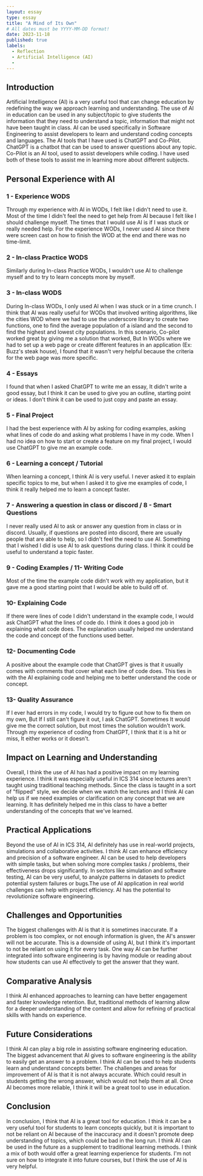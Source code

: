 ```yaml
---
layout: essay
type: essay
title: "A Mind of Its Own"
# All dates must be YYYY-MM-DD format!
date: 2023-11-18
published: true
labels:
  - Reflection
  - Artificial Intelligence (AI)
  - 
---
```


## Introduction

Artificial Intelligence (AI) is a very useful tool that can change education by redefining the way we approach learning and understanding. The use of AI in education can be used in any subject/topic to give students the information that they need to understand a topic, information that might not have been taught in class. AI can be used specifically in Software Engineering to assist developers to learn and understand coding concepts and languages. The AI tools that I have used is ChatGPT and Co-Pilot. ChatGPT is a chatbot that can be used to answer questions about any topic. Co-Pilot is an AI tool, used to assist developers while coding. I have used both of these tools to assist me in learning more about different subjects. 

## Personal Experience with AI

### 1 - Experience WODS 
Through my experience with AI in WODs, I felt like I didn't need to use it. Most of the time I didn't feel the need to get help from AI because I felt like I should challenge myself. The times that I would use AI is if I was stuck or really needed help. For the experience WODs, I never used AI since there were screen cast on how to finish the WOD at the end and there was no time-limit. 

### 2 - In-class Practice WODS 
Similarly during In-class Practice WODs, I wouldn't use AI to challenge myself and to try to learn concepts more by myself. 
### 3 - In-class WODS
During In-class WODs, I only used AI when I was stuck or in a time crunch. I think that AI was really useful for WODs that involved writing algorithms, like the cities WOD where we had to use the underscore library to create two functions, one to find the average population of a island and the second to find the highest and lowest city populations. In this scenario, Co-pilot worked great by giving me a solution that worked, But In WODs where we had to set up a web page or create different features in an application (Ex: Buzz's steak house), I found that it wasn't very helpful because the criteria for the web page was more specific. 
### 4 - Essays
I found that when I asked ChatGPT to write me an essay, It didn't write a good essay, but I think it can be used to give you an outline, starting point or ideas. I don't think it can be used to just copy and paste an essay.
### 5 - Final Project
I had the best experience with AI by asking for coding examples, asking what lines of code do and asking what problems I have in my code. When I had no idea on how to start or create a feature on my final project, I would use ChatGPT to give me an example code.
### 6 -  Learning a concept / Tutorial
When learning a concept, I think AI is very useful. I never asked it to explain specific topics to me, but when I asked it to give me examples of code, I think it really helped me to learn a concept faster.

### 7 - Answering a question in class or discord / 8 - Smart Questions
I never really used AI to ask or answer any question from in class or in discord. Usually, if questions are posted into discord, there are usually people that are able to help, so I didn't feel the need to use AI. Something that I wished I did is use AI to ask questions during class. I think it could be useful to understand a topic faster.

### 9 - Coding Examples / 11- Writing Code
Most of the time the example code didn't work with my application, but it gave me a good starting point that I would be able to build off of.
### 10- Explaining Code
If there were lines of code I didn't understand in the example code, I would ask ChatGPT what the lines of code do. I think it does a good job in explaining what code does. The explanation usually helped me understand the code and concept of the functions used better. 
### 12- Documenting Code
A positive about the example code that ChatGPT gives is that it usually comes with comments that cover what each line of code does. This ties in with the AI explaining code and helping me to better understand the code or concept.

### 13- Quality Assurance
If I ever had errors in my code, I would try to figure out how to fix them on my own, But If I still can't figure it out, I ask ChatGPT. Sometimes It would give me the correct solution, but most times the solution wouldn't work. Through my experience of coding from ChatGPT, I think that it is a hit or miss, It either works or it doesn't.


## Impact on Learning and Understanding

Overall, I think the use of AI has had a positive impact on my learning experience. I think it was especially useful in ICS 314 since lectures aren't taught using traditional teaching methods. Since the class is taught in a sort of "flipped" style, we decide when we watch the lectures and I think AI can help us if we need examples or clarification on any concept that we are learning. It has definitely helped me in this class to have a better understanding of the concepts that we've learned. 

## Practical Applications

Beyond the use of AI in ICS 314, AI definitely has use in real-world projects, simulations and collaborative activities. I think AI can enhance efficiency and precision of a software engineer. AI can be used to help developers with simple tasks, but when solving more complex tasks / problems, their effectiveness drops significantly. In sectors like simulation and software testing, AI can be very useful, to analyze patterns in datasets to predict potential system failures or bugs.The use of AI application in real world challenges can help with project efficiency. AI has the potential to revolutionize software engineering.

## Challenges and Opportunities

The biggest challenges with AI is that it is sometimes inaccurate. If a problem is too complex, or not enough information is given, the AI's answer will not be accurate. This is a downside of using AI, but I think it's important to not be reliant on using it for every task. One way AI can be further integrated into software engineering is by having module or reading about how students can use AI effectively to get the answer that they want.

## Comparative Analysis

I think AI enhanced approaches to learning can have better engagement and faster knowledge retention. But, traditional methods of learning allow for a deeper understanding of the content and allow for refining of practical skills with hands on experience. 

## Future Considerations

I think AI can play a big role in assisting software engineering education. The biggest advancement that AI gives to software engineering is the ability to easily get an answer to a problem. I think AI can be used to help students learn and understand concepts better. The challenges and areas for improvement of AI is that it is not always accurate. Which could result in students getting the wrong answer, which would not help them at all. Once AI becomes more reliable, I think it will be a great tool to use in education.

## Conclusion

In conclusion, I think that AI is a great tool for education. I think it can be a very useful tool for students to learn concepts quickly, but it is important to not be reliant on AI because of the inaccuracy and it doesn't promote deep understanding of topics, which could be bad in the long run. I think AI can be used in the future as a supplement to traditional learning methods. I think a mix of both would offer a great learning experience for students. I'm not sure on how to integrate it into future courses, but I think the use of AI is very helpful.


